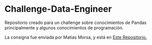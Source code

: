 # Challenge-Data-Engineer
Repositorio creado para un challenge sobre conocimientos de Pandas principalmente y algunos conocimientos de programación. 

La consigna fue enviada por Matias Morsa, y está en [Este Repositorio.](https://github.com/kickads-tech/challenge_data_eng_jr/blob/main/README.md)

